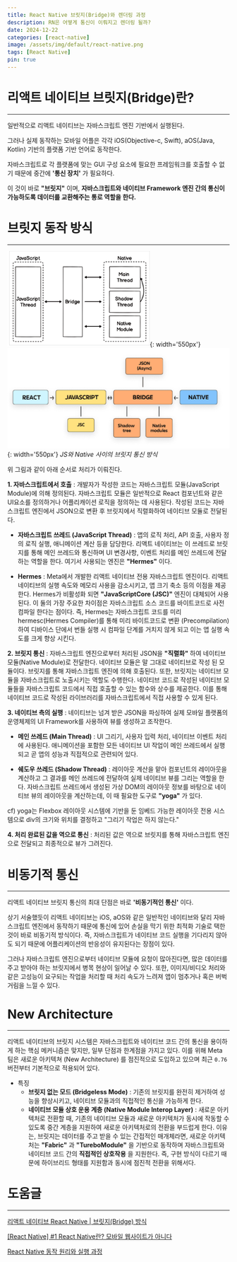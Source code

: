 ```yaml
---
title: React Native 브릿지(Bridge)와 렌더링 과정
description: RN은 어떻게 통신이 이뤄지고 렌더링 될까?
date: 2024-12-22
categories: [react-native]
image: /assets/img/default/react-native.png
tags: [React Native]
pin: true
---
```


# 리액트 네이티브 브릿지(Bridge)란?
---
일반적으로 리액트 네이티브는 자바스크립트 엔진 기반에서 실행된다.

그러나 실제 동작하는 모바일 어플은 각각 iOS(Objective-c, Swift), aOS(Java, Kotlin) 기반의 플랫폼 기반 언어로 동작한다.

자바스크립트로 각 플랫폼에 맞는 GUI 구성 요소에 필요한 프레임워크를 호출할 수 없기 때문에 중간에 __'통신 장치'__ 가 필요하다.

이 것이 바로 __"브릿지"__ 이며, __자바스크립트와 네이티브 Framework 엔진 간의 통신이 가능하도록 데이터를 교환해주는 통로 역할을 한다.__

# 브릿지 동작 방식
---
![](/assets/img/2024-12-20/1.png){: width='550px'}
![](/assets/img/2024-12-20/2.png){: width='550px'}
_JS와 Native 사이의 브릿지 통신 방식_

위 그림과 같이 아래 순서로 처리가 이뤄진다.

__1. 자바스크립트에서 호출__ : 개발자가 작성한 코드는 자바스크립트 모듈(JavaScript Module)에 의해 정의된다. 자바스크립트 모듈은 일반적으로 React 컴포넌트와 같은 UI요소를 정의하거나 어플리캐이션 로직을 정의하는 데 사용된다. 작성된 코드는 자바스크립트 엔진에서 JSON으로 변환 후 브릿지에서 직렬화하여 네이티브 모듈로 전달된다.

- __자바스크립트 쓰레드 (JavaScript Thread)__ : 앱의 로직 처리, API 호출, 사용자 정의 로직 실행, 애니메이션 계산 등을 담당한다. 리액트 네이티브는 이 쓰레드로 브릿지를 통해 메인 쓰레드와 통신하며 UI 변경사항, 이벤트 처리를 메인 쓰레드에 전달하는 역할을 한다. 여기서 사용되는 엔진은 __"Hermes"__ 이다.

- __Hermes__ : Meta에서 개발한 리액트 네이티브 전용 자바스크립트 엔진이다. 리액트 네이티브의 실행 속도와 메모리 사용을 감소시키고, 앱 크기 축소 등의 이점을 제공한다. Hermes가 비활성화 되면 __"JavaScriptCore (JSC)"__ 엔진이 대체되어 사용된다. 이 둘의 가장 주요한 차이점은 자바스크립트 소스 코드를 바이트코드로 사전 컴파일 한다는 점이다. 즉, Hermes는 자바스크립트 코드를 미리 hermesc(Hermes Compiler)를 통해 미리 바이트코드로 변환 (Precompilation) 하여 디바이스 단에서 번들 실행 시 컴파일 단계를 거치지 않게 되고 이는 앱 실행 속도를 크게 향상 시킨다.

__2. 브릿지 통신__ : 자바스크립트 엔진으로부터 처리된 JSON을 __"직렬화"__ 하여 네이티브 모듈(Native Module)로 전달한다. 네이티브 모듈은 말 그대로 네이티브로 작성 된 모듈이다. 브릿지를 통해 자바스크립트 엔진에 의해 호출된다. 또한, 브릿지는 네이티브 모듈을 자바스크립트로 노출시키는 역할도 수행한다. 네이티브 코드로 작성된 네이티브 모듈들을 자바스크립트 코드에서 직접 호출할 수 있는 함수와 상수를 제공한다. 이를 통해 네이티브 코드로 작성된 라이브러리를 자바스크립트에서 직접 사용할 수 있게 된다.

__3. 네이티브 측의 실행__ : 네이티브는 넘겨 받은 JSON을 파싱하여 실제 모바일 플랫폼의 운영체제의 UI Framework를 사용하여 뷰를 생성하고 조작한다.

- __메인 쓰레드 (Main Thread)__ : UI 그리기, 사용자 입력 처리, 네이티브 이벤트 처리에 사용된다. 애니메이션을 포함한 모든 네이티브 UI 작업이 메인 쓰레드에서 실행되고 곧 앱의 성능과 직접적으로 관련되어 있다.

- __쉐도우 쓰레드 (Shadow Thread)__ : 레이아웃 계산을 맡아 컴포넌트의 레이아웃을 계산하고 그 결과를 메인 쓰레드에 전달하여 실제 네이티브 뷰를 그리는 역할을 한다. 자바스크립트 쓰레드에서 생성된 가상 DOM의 레이아웃 정보를 바탕으로 네이티브 뷰의 레이아웃을 계산하는데, 이 때 필요한 도구로 __"yoga"__ 가 있다.

cf) yoga는 Flexbox 레이아웃 시스템에 기반을 둔 임베드 가능한 레이아웃 전용 시스템으로 div의 크기와 위치를 결정하고 "그리기 작업은 하지 않는다."

__4. 처리 완료된 값을 역으로 통신__ : 처리된 값은 역으로 브릿지를 통해 자바스크립트 엔진으로 전달되고 최종적으로 뷰가 그려진다.

# 비동기적 통신
---
리액트 네이티브 브릿지 통신의 최대 단점은 바로 __'비동기적인 통신'__ 이다.

상기 서술했듯이 리액트 네이티브는 iOS, aOS와 같은 일반적인 네이티브와 달리 자바스크립트 엔진에서 동작하기 때문에 통신에 있어 손실을 막기 위한 최적화 기술로 택한 것이 바로 비동기적 방식이다. 즉, 자바스크립트가 네이티브 코드 실행을 기다리지 않아도 되기 때문에 어플리케이션의 반응성이 유지된다는 장점이 있다.

그러나 자바스크립트 엔진으로부터 네이티브 모듈에 요청이 많아진다면, 많은 데이터를 주고 받아야 하는 브릿지에서 병목 현상이 일어날 수 있다. 또한, 이미지/비디오 처리와 같은 고성능이 요구되는 작업을 처리할 때 처리 속도가 느려져 앱이 멈추거나 혹은 버벅거림을 느낄 수 있다.

# New Architecture
---
리액트 네이티브의 브릿지 시스템은 자바스크립트와 네이티브 코드 간의 통신을 용이하게 하는 핵심 메커니즘은 맞지만, 일부 단점과 한계점을 가지고 있다. 이를 위해 Meta 팀은 새로운 아키텍쳐 (New Architecture) 를 점진적으로 도입하고 있으며 최근 `0.76` 버전부터 기본적으로 적용되어 있다.

- 특징
  - __브릿지 없는 모드 (Bridgeless Mode)__ : 기존의 브릿지를 완전히 제거하여 성능을 향상시키고, 네이티브 모듈과의 직접적인 통신을 가능하게 한다.
  - __네이티브 모듈 상호 운용 계층 (Native Module Interop Layer)__ : 새로운 아키텍처로 전환할 때, 기존의 네이티브 모듈과 새로운 아키텍처가 동시에 작동할 수 있도록 중간 계층을 지원하여 새로운 아키텍처로의 전환을 부드럽게 한다. 이유는, 브릿지는 데이터를 주고 받을 수 있는 간접적인 매개체라면, 새로운 아키텍처는 __"Fabric"__ 과 __"TureboModule"__ 을 기반으로 동작하며 자바스크립트와 네이티브 코드 간의 __직접적인 상호작용__ 을 지원한다. 즉, 구현 방식이 다르기 때문에 하이브리드 형태를 지원함과 동시에 점진적 전환을 위해서다.

# 도움글
---
[리액트 네이티브 React Native | 브릿지(Bridge) 방식](https://sugoring-it.tistory.com/305)

[[React Native] #1 React Native란? 모바일 웹사이트가 아니다](https://velog.io/@dnkim419/React-Native-1-React-Native%EB%9E%80)

[React Native 동작 원리와 실행 과정](https://medium.com/@jeongbaebang/react-native%EC%9D%98-%EB%8F%99%EC%9E%91-%EC%9B%90%EB%A6%AC%EC%99%80-%EC%8B%A4%ED%96%89%EA%B3%BC%EC%A0%95-f475dd132ad1)